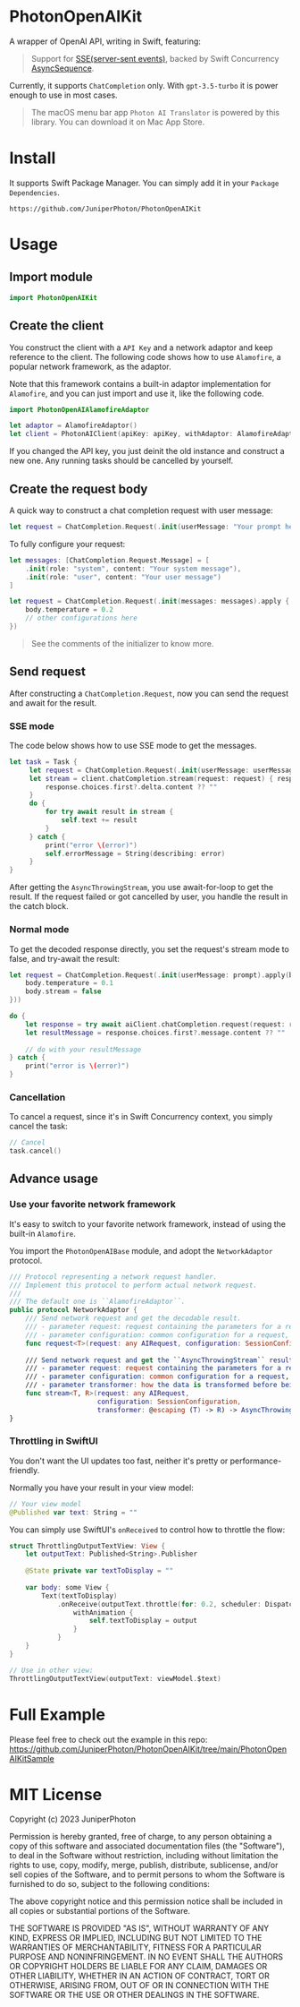 # PhotonOpenAIKit

A wrapper of OpenAI API, writing in Swift, featuring:

> Support for [SSE(server-sent events)](https://developer.mozilla.org/en-US/docs/Web/API/Server-sent_events/Using_server-sent_events), backed by Swift Concurrency [AsyncSequence](https://developer.apple.com/documentation/swift/asyncsequence).

Currently, it supports `ChatCompletion` only. With `gpt-3.5-turbo` it is power enough to use in most cases.

> The macOS menu bar app `Photon AI Translator` is powered by this library. You can download it on Mac App Store.

# Install

It supports Swift Package Manager. You can simply add it in your `Package Dependencies`.

```
https://github.com/JuniperPhoton/PhotonOpenAIKit
```

# Usage

## Import module

```swift
import PhotonOpenAIKit
```

## Create the client

You construct the client with a `API Key` and a network adaptor and keep reference to the client. The following code shows how to use `Alamofire`, a popular network framework, as the adaptor.

Note that this framework contains a built-in adaptor implementation for `Alamofire`, and you can just import and use it, like the following code.

```swift
import PhotonOpenAIAlamofireAdaptor

let adaptor = AlamofireAdaptor()
let client = PhotonAIClient(apiKey: apiKey, withAdaptor: AlamofireAdaptor())
```

If you changed the API key, you just deinit the old instance and construct a new one. Any running tasks should be cancelled by yourself.

## Create the request body

A quick way to construct a chat completion request with user message:
```swift
let request = ChatCompletion.Request(.init(userMessage: "Your prompt here"))
```

To fully configure your request:

```swift
let messages: [ChatCompletion.Request.Message] = [
    .init(role: "system", content: "Your system message"),
    .init(role: "user", content: "Your user message")
]

let request = ChatCompletion.Request(.init(messages: messages).apply { body in
    body.temperature = 0.2
    // other configurations here
})
```

> See the comments of the initializer to know more.

## Send request

After constructing a `ChatCompletion.Request`, now you can send the request and await for the result. 

### SSE mode
The code below shows how to use SSE mode to get the messages.

```swift
let task = Task {
     let request = ChatCompletion.Request(.init(userMessage: userMessage))
     let stream = client.chatCompletion.stream(request: request) { response in
         response.choices.first?.delta.content ?? ""
     }
     do {
         for try await result in stream {
             self.text += result
         }
     } catch {
         print("error \(error)")
         self.errorMessage = String(describing: error)
     }
}
```

After getting the `AsyncThrowingStream`, you use await-for-loop to get the result. If the request failed or got cancelled by user, you handle the result in the catch block.

### Normal mode

To get the decoded response directly, you set the request's stream mode to false, and try-await the result:

```swift
let request = ChatCompletion.Request(.init(userMessage: prompt).apply(block: { body in
    body.temperature = 0.1
    body.stream = false
}))

do {
    let response = try await aiClient.chatCompletion.request(request: request)
    let resultMessage = response.choices.first?.message.content ?? ""
    
    // do with your resultMessage
} catch {
    print("error is \(error)")
}
```

### Cancellation

To cancel a request, since it's in Swift Concurrency context, you simply cancel the task:

```swift
// Cancel
task.cancel()
```

## Advance usage

### Use your favorite network framework

It's easy to switch to your favorite network framework, instead of using the built-in `Alamofire`.

You import the `PhotonOpenAIBase` module, and adopt the `NetworkAdaptor` protocol.

```swift
/// Protocol representing a network request handler.
/// Implement this protocol to perform actual network request.
///
/// The default one is ``AlamofireAdaptor``.
public protocol NetworkAdaptor {
    /// Send network request and get the decodable result.
    /// - parameter request: request containing the parameters for a request, like request body and http method.
    /// - parameter configuration: common configuration for a request, like common headers.
    func request<T>(request: any AIRequest, configuration: SessionConfiguration) async throws -> T where T: Decodable
    
    /// Send network request and get the ``AsyncThrowingStream`` result.
    /// - parameter request: request containing the parameters for a request, like request body and http method.
    /// - parameter configuration: common configuration for a request, like common headers.
    /// - parameter transformer: how the data is transformed before being yield to ``AsyncThrowingStream``.
    func stream<T, R>(request: any AIRequest,
                      configuration: SessionConfiguration,
                      transformer: @escaping (T) -> R) -> AsyncThrowingStream<R, Error> where T: Codable
}
```

### Throttling in SwiftUI

You don't want the UI updates too fast, neither it's pretty or performance-friendly.

Normally you have your result in your view model:

```swift
// Your view model
@Published var text: String = ""
```

You can simply use SwiftUI's `onReceived` to control how to throttle the flow:

```swift
struct ThrottlingOutputTextView: View {
    let outputText: Published<String>.Publisher
    
    @State private var textToDisplay = ""
    
    var body: some View {
        Text(textToDisplay)
            .onReceive(outputText.throttle(for: 0.2, scheduler: DispatchQueue.main, latest: true)) { output in
                withAnimation {
                    self.textToDisplay = output
                }
            }
    }
}

// Use in other view:
ThrottlingOutputTextView(outputText: viewModel.$text)
```


# Full Example

Please feel free to check out the example in this repo: https://github.com/JuniperPhoton/PhotonOpenAIKit/tree/main/PhotonOpenAIKitSample

# MIT License

Copyright (c) 2023 JuniperPhoton

Permission is hereby granted, free of charge, to any person obtaining a copy
of this software and associated documentation files (the "Software"), to deal
in the Software without restriction, including without limitation the rights
to use, copy, modify, merge, publish, distribute, sublicense, and/or sell
copies of the Software, and to permit persons to whom the Software is
furnished to do so, subject to the following conditions:

The above copyright notice and this permission notice shall be included in all
copies or substantial portions of the Software.

THE SOFTWARE IS PROVIDED "AS IS", WITHOUT WARRANTY OF ANY KIND, EXPRESS OR
IMPLIED, INCLUDING BUT NOT LIMITED TO THE WARRANTIES OF MERCHANTABILITY,
FITNESS FOR A PARTICULAR PURPOSE AND NONINFRINGEMENT. IN NO EVENT SHALL THE
AUTHORS OR COPYRIGHT HOLDERS BE LIABLE FOR ANY CLAIM, DAMAGES OR OTHER
LIABILITY, WHETHER IN AN ACTION OF CONTRACT, TORT OR OTHERWISE, ARISING FROM,
OUT OF OR IN CONNECTION WITH THE SOFTWARE OR THE USE OR OTHER DEALINGS IN THE
SOFTWARE.
